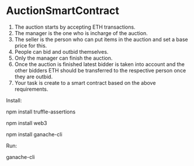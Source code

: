 # AuctionSmartContract

1. The auction starts by accepting ETH transactions. 
2. The manager is the one who is incharge of the auction. 
3. The seller is the person who can put items in the auction 
and set a base price for this. 
4. People can bid and outbid themselves. 
5. Only the manager can finish the auction. 
6. Once the auction is finished latest bidder is taken into 
account and the other bidders ETH should be transferred 
to the respective person once they are outbid. 
7. Your task is create to a smart contract based on the above 
requirements. 

Install:

npm install truffle-assertions

npm install web3

npm install ganache-cli


Run:

ganache-cli
